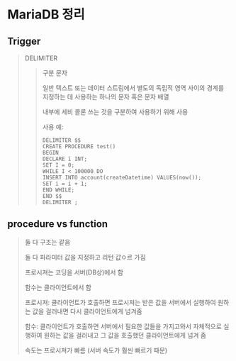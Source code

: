 # MariaDB 정리

## Trigger

> DELIMITER
>
> > 구분 문자
> >
> > 일반 텍스트 또는 데이터 스트림에서 별도의 독립적 영역 사이의 경계를 지정하는 데 사용하는 하나의 문자 혹은 문자 배열
> >
> > 내부에 세비 콜론 쓰는 것을 구분하여 사용하기 위해 사용
> >
> > 사용 예:
> >
> > ```mariadb
> > DELIMITER $$
> > CREATE PROCEDURE test()
> > BEGIN
> > DECLARE i INT;
> > SET I = 0;
> > WHILE I < 100000 DO
> > INSERT INTO account(createDatetime) VALUES(now());
> > SET i = i + 1;
> > END WHILE;
> > END $$
> > DELIMITER ;
> > ```



## procedure vs function

> 둘 다 구조는 같음
>
> 둘 다 파라미터 값을 지정하고 리턴 값ㅇ르 가짐
>
> 프로시져는 코딩을 서버(DB상)에서 함
>
> 함수는 클라이언트에서 함
>
> 프로시져: 클라이언트가 호출하면 프로시져는 받은 값을 서버에서 실행하여 원하는 값을 걸러내면 다시 클라이언트에게 넘겨줌
>
> 함수: 클라이언트가 호출하면 서버에서 필요한 값들을 가지고와서 자체적으로 실행하여 원하는 값을 걸러내고 그 값을 호출했던 클라이언트에게 넘겨 줌
>
> 
>
> 속도는 프로시져가 빠름 (서버 속도가 훨씬 빠르기 때문)
>
> 

